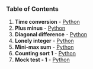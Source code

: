 ### Table of Contents
1. __Time conversion__ - [Python](Time%20Conversion.py)
1. __Plus minus__ - [Python](Plus%20Minus.py)
1. __Diagonal difference__ - [Python](Diagonal%20Difference.py)
1. __Lonely integer__ - [Python](Lonely%20Integer.py)
1. __Mini-max sum__ - [Python](Mini-Max%20Sum.py)
1. __Counting sort 1__ - [Python](Counting%20Sort%201.py)
1. __Mock test - 1__ - [Python](Mock%20Test%20-%201.py)
